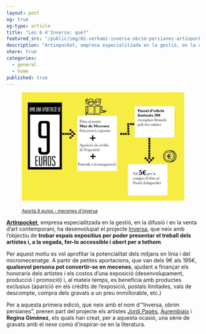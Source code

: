 ```yaml
---
layout: post
og: true
og-type: article
title: "Les 6 d'Inversa: què?"
featured_src: "/public/img/02-verkami-inversa-obrim-persianes-artinpocket-9euros.jpg"
description: "Artinpocket, empresa especialitzada en la gestió, en la difusió i en la venta d’art contemporani, ha desenvolupat el projecte Inversa, que neix amb l’objectiu de trobar espais expositius per poder presentar el treball dels artistes i, a la vegada, fer-lo accessible i obert per a tothom."
share: true
categories:
  - general
  - home
published: true
---
```


<figure class="text-center">
	<img src="/public/img/02-verkami-inversa-obrim-persianes-artinpocket-9euros.jpg" alt="Aportació de 9 euros - mecenes d'inversa" title="Aportació de 9 euros - mecenes d'inversa">
	<figcaption>
		<p><small><i class="fa fa-credit-card"></i> <a href="http://www.verkami.com/projects/11057-inversa-obrim-persianes/contribute/select/72344/login" title="Aporta 9 euros - mecenes d'inversa">Aporta 9 euros - mecenes d'inversa</a></small></p>
	</figcaption>
</figure>

**[Artinpocket](http://www.artinpocket.cat/)**, empresa especialitzada en la gestió, en la difusió i en la venta d’art contemporani, ha desenvolupat el projecte [Inversa](http://www.verkami.com/projects/11057-inversa-obrim-persianes), que neix amb l’objectiu de **trobar espais expositius per poder presentar el treball dels artistes i, a la vegada, fer-lo accessible i obert per a tothom**. 

<!--more-->

Per aquest motiu es vol aprofitar la potencialitat dels mitjans en línia i del micromecenatge. A partir de petites aportacions, que van dels 9€ als 195€, **qualsevol persona pot convertir-se en mecenes**, ajudant a finançar els honoraris dels artistes i els costos d’una exposició (desenvolupament, producció i promoció) i, al mateix temps, es beneficia amb productes exclusius (aparició en els crèdits de l’exposició, postals limitades, vals de descompte, compra dels gravats a un preu immillorable, etc.)

Per a aquesta primera edició, que neix amb el nom d’“Inversa, obrim persianes”, prenen part del projecte els artistes [Jordi Pagès](https://www.jordipages.cat/), [Aurembiaix](http://www.artinpocket.cat/etiqueta-producto/aurembiaix-sabate/) i **Regina Giménez**, els quals han creat, per a aquesta ocasió, una sèrie de gravats amb el nexe comú d’inspirar-se en la literatura. 